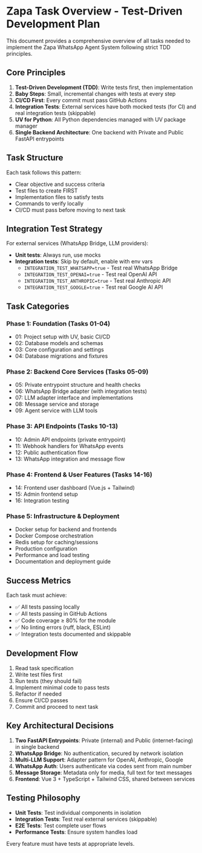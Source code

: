 # Zapa Task Overview - Test-Driven Development Plan

This document provides a comprehensive overview of all tasks needed to implement the Zapa WhatsApp Agent System following strict TDD principles.

## Core Principles

1. **Test-Driven Development (TDD)**: Write tests first, then implementation
2. **Baby Steps**: Small, incremental changes with tests at every step
3. **CI/CD First**: Every commit must pass GitHub Actions
4. **Integration Tests**: External services have both mocked tests (for CI) and real integration tests (skippable)
5. **UV for Python**: All Python dependencies managed with UV package manager
6. **Single Backend Architecture**: One backend with Private and Public FastAPI entrypoints

## Task Structure

Each task follows this pattern:
- Clear objective and success criteria
- Test files to create FIRST
- Implementation files to satisfy tests
- Commands to verify locally
- CI/CD must pass before moving to next task

## Integration Test Strategy

For external services (WhatsApp Bridge, LLM providers):
- **Unit tests**: Always run, use mocks
- **Integration tests**: Skip by default, enable with env vars
  - `INTEGRATION_TEST_WHATSAPP=true` - Test real WhatsApp Bridge
  - `INTEGRATION_TEST_OPENAI=true` - Test real OpenAI API
  - `INTEGRATION_TEST_ANTHROPIC=true` - Test real Anthropic API
  - `INTEGRATION_TEST_GOOGLE=true` - Test real Google AI API

## Task Categories

### Phase 1: Foundation (Tasks 01-04)
- 01: Project setup with UV, basic CI/CD
- 02: Database models and schemas
- 03: Core configuration and settings
- 04: Database migrations and fixtures

### Phase 2: Backend Core Services (Tasks 05-09)
- 05: Private entrypoint structure and health checks
- 06: WhatsApp Bridge adapter (with integration tests)
- 07: LLM adapter interface and implementations
- 08: Message service and storage
- 09: Agent service with LLM tools

### Phase 3: API Endpoints (Tasks 10-13)
- 10: Admin API endpoints (private entrypoint)
- 11: Webhook handlers for WhatsApp events
- 12: Public authentication flow
- 13: WhatsApp integration and message flow

### Phase 4: Frontend & User Features (Tasks 14-16)
- 14: Frontend user dashboard (Vue.js + Tailwind)
- 15: Admin frontend setup
- 16: Integration testing

### Phase 5: Infrastructure & Deployment
- Docker setup for backend and frontends
- Docker Compose orchestration
- Redis setup for caching/sessions
- Production configuration
- Performance and load testing
- Documentation and deployment guide

## Success Metrics

Each task must achieve:
- ✅ All tests passing locally
- ✅ All tests passing in GitHub Actions
- ✅ Code coverage ≥ 80% for the module
- ✅ No linting errors (ruff, black, ESLint)
- ✅ Integration tests documented and skippable

## Development Flow

1. Read task specification
2. Write test files first
3. Run tests (they should fail)
4. Implement minimal code to pass tests
5. Refactor if needed
6. Ensure CI/CD passes
7. Commit and proceed to next task

## Key Architectural Decisions

1. **Two FastAPI Entrypoints**: Private (internal) and Public (internet-facing) in single backend
2. **WhatsApp Bridge**: No authentication, secured by network isolation
3. **Multi-LLM Support**: Adapter pattern for OpenAI, Anthropic, Google
4. **WhatsApp Auth**: Users authenticate via codes sent from main number
5. **Message Storage**: Metadata only for media, full text for text messages
6. **Frontend**: Vue 3 + TypeScript + Tailwind CSS, shared between services

## Testing Philosophy

- **Unit Tests**: Test individual components in isolation
- **Integration Tests**: Test real external services (skippable)
- **E2E Tests**: Test complete user flows
- **Performance Tests**: Ensure system handles load

Every feature must have tests at appropriate levels.